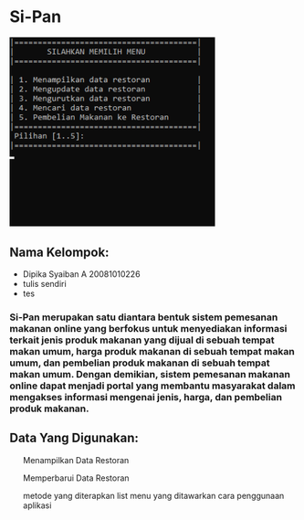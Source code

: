 <h1>Si-Pan</h1>
<img src='https://github.com/DipikaSyaiban/FP-Pemrograman-Lanjut-Kel-5/blob/main/Photo/Menu%20Si-Pan.png' width='360px'>
<h2>Nama Kelompok:</h2>
<ul>
  <li> Dipika Syaiban A 20081010226</li>
  <li> tulis sendiri</li>
  <li> tes</li>
</ul>
<h3> Si-Pan merupakan satu diantara bentuk sistem pemesanan makanan online yang berfokus untuk menyediakan informasi terkait jenis produk makanan yang dijual di sebuah   tempat makan umum, harga produk makanan di sebuah tempat makan umum, dan pembelian produk makanan di sebuah tempat makan umum. Dengan demikian, sistem pemesanan makanan online dapat menjadi portal yang membantu masyarakat dalam mengakses informasi mengenai jenis, harga, dan pembelian produk makanan.</h3>
<h2> Data Yang Digunakan: </h2>
  <ol> Menampilkan Data Restoran </ol>
  <ol> Memperbarui Data Restoran </ol>
  <ol> 
metode yang diterapkan
list menu yang ditawarkan
cara penggunaan aplikasi
